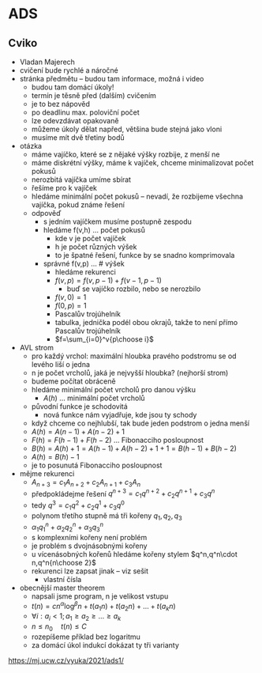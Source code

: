 # ADS

## Cviko

- Vladan Majerech
- cvičení bude rychlé a náročné
- stránka předmětu – budou tam informace, možná i video
	- budou tam domácí úkoly!
	- termín je těsně před (dalším) cvičením
	- je to bez nápověd
	- po deadlinu max. poloviční počet
	- lze odevzdávat opakovaně
	- můžeme úkoly dělat napřed, většina bude stejná jako vloni
	- musíme mít dvě třetiny bodů
- otázka
	- máme vajíčko, které se z nějaké výšky rozbije, z menší ne
	- máme diskrétní výšky, máme k vajíček, chceme minimalizovat počet pokusů
	- nerozbitá vajíčka umíme sbírat
	- řešíme pro k vajíček
	- hledáme minimální počet pokusů – nevadí, že rozbijeme všechna vajíčka, pokud známe řešení
	- odpověď
		- s jedním vajíčkem musíme postupně zespodu
		- hledáme f(v,h) … počet pokusů
			- kde v je počet vajíček
			- h je počet různých výšek
			- to je špatné řešení, funkce by se snadno komprimovala
		- správné f(v,p) … \# výšek
			- hledáme rekurenci
			- $f(v,p)=f(v,p-1)+f(v-1,p-1)$
				- buď se vajíčko rozbilo, nebo se nerozbilo
			- $f(v,0)=1$
			- $f(0,p)=1$
			- Pascalův trojúhelník
			- tabulka, jednička podél obou okrajů, takže to není přímo Pascalův trojúhelník
			- $f=\sum_{i=0}^v{p\choose i}$
- AVL strom
	- pro každý vrchol: maximální hloubka pravého podstromu se od levého liší o jedna
	- n je počet vrcholů, jaká je nejvyšší hloubka? (nejhorší strom)
	- budeme počítat obráceně
	- hledáme minimální počet vrcholů pro danou výšku
		- $A(h)$ … minimální počet vrcholů
	- původní funkce je schodovitá
		- nová funkce nám vyjadřuje, kde jsou ty schody
	- když chceme co nejhlubší, tak bude jeden podstrom o jedna menší
	- $A(h)=A(n-1)+A(n-2)+1$
	- $F(h)=F(h-1)+F(h-2)$ … Fibonacciho posloupnost
	- $B(h)=A(h)+1=A(h-1)+A(h-2)+1+1=B(h-1)+B(h-2)$
	- $A(h)=B(h)-1$
	- je to posunutá Fibonacciho posloupnost
- mějme rekurenci
	- $A_{n+3}=c_1A_{n+2}+c_2A_{n+1}+c_3A_n$
	- předpokládejme řešení $q^{n+3}=c_1q^{n+2}+c_2q^{n+1}+c_3q^n$
	- tedy $q^3=c_1q^2+c_2q^1+c_3q^0$
	- polynom třetího stupně má tři kořeny $q_1,q_2,q_3$
	- $\alpha_1q_1^n+\alpha_2q_2^n+\alpha_3q_3^n$
	- s komplexními kořeny není problém
	- je problém s dvojnásobnými kořeny
	- u vícenásobných kořenů hledáme kořeny stylem $q^n,q^n\cdot n,q^n{n\choose 2}$
	- rekurenci lze zapsat jinak – viz sešit
		- vlastní čísla
- obecnější master theorem
	- napsali jsme program, n je velikost vstupu
	- $t(n)=cn^\alpha\log^\beta n+t(a_1n)+t(a_2n)+\dots+t(a_kn)$
	- $\forall i:a_i\lt 1; a_1\geq a_2\geq \dots\geq a_k$
	- $n\leq n_0\quad t(n)\leq C$
	- rozepíšeme příklad bez logaritmu
	- za domácí úkol indukcí dokázat ty tři varianty

https://mj.ucw.cz/vyuka/2021/ads1/
